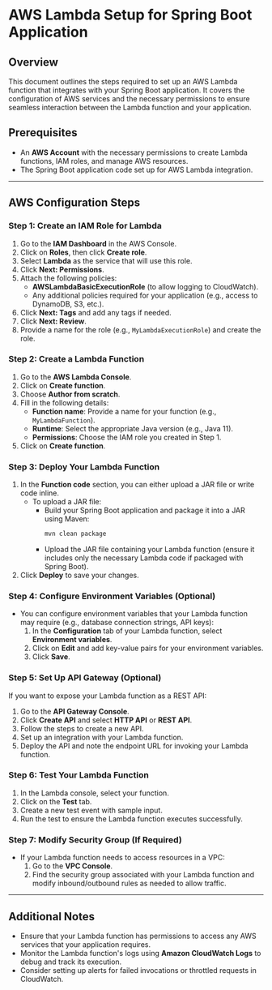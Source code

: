 # AWS Lambda Setup for Spring Boot Application

## Overview
This document outlines the steps required to set up an AWS Lambda function that integrates with your Spring Boot application. It covers the configuration of AWS services and the necessary permissions to ensure seamless interaction between the Lambda function and your application.

## Prerequisites
- An **AWS Account** with the necessary permissions to create Lambda functions, IAM roles, and manage AWS resources.
- The Spring Boot application code set up for AWS Lambda integration.

---

## AWS Configuration Steps

### Step 1: Create an IAM Role for Lambda
1. Go to the **IAM Dashboard** in the AWS Console.
2. Click on **Roles**, then click **Create role**.
3. Select **Lambda** as the service that will use this role.
4. Click **Next: Permissions**.
5. Attach the following policies:
   - **AWSLambdaBasicExecutionRole** (to allow logging to CloudWatch).
   - Any additional policies required for your application (e.g., access to DynamoDB, S3, etc.).
6. Click **Next: Tags** and add any tags if needed.
7. Click **Next: Review**.
8. Provide a name for the role (e.g., `MyLambdaExecutionRole`) and create the role.

### Step 2: Create a Lambda Function
1. Go to the **AWS Lambda Console**.
2. Click on **Create function**.
3. Choose **Author from scratch**.
4. Fill in the following details:
   - **Function name**: Provide a name for your function (e.g., `MyLambdaFunction`).
   - **Runtime**: Select the appropriate Java version (e.g., Java 11).
   - **Permissions**: Choose the IAM role you created in Step 1.
5. Click on **Create function**.

### Step 3: Deploy Your Lambda Function
1. In the **Function code** section, you can either upload a JAR file or write code inline.
   - To upload a JAR file:
     - Build your Spring Boot application and package it into a JAR using Maven:
       ```bash
       mvn clean package
       ```
     - Upload the JAR file containing your Lambda function (ensure it includes only the necessary Lambda code if packaged with Spring Boot).
2. Click **Deploy** to save your changes.

### Step 4: Configure Environment Variables (Optional)
- You can configure environment variables that your Lambda function may require (e.g., database connection strings, API keys):
  1. In the **Configuration** tab of your Lambda function, select **Environment variables**.
  2. Click on **Edit** and add key-value pairs for your environment variables.
  3. Click **Save**.

### Step 5: Set Up API Gateway (Optional)
If you want to expose your Lambda function as a REST API:
1. Go to the **API Gateway Console**.
2. Click **Create API** and select **HTTP API** or **REST API**.
3. Follow the steps to create a new API.
4. Set up an integration with your Lambda function.
5. Deploy the API and note the endpoint URL for invoking your Lambda function.

### Step 6: Test Your Lambda Function
1. In the Lambda console, select your function.
2. Click on the **Test** tab.
3. Create a new test event with sample input.
4. Run the test to ensure the Lambda function executes successfully.

### Step 7: Modify Security Group (If Required)
- If your Lambda function needs to access resources in a VPC:
  1. Go to the **VPC Console**.
  2. Find the security group associated with your Lambda function and modify inbound/outbound rules as needed to allow traffic.

---

## Additional Notes
- Ensure that your Lambda function has permissions to access any AWS services that your application requires.
- Monitor the Lambda function's logs using **Amazon CloudWatch Logs** to debug and track its execution.
- Consider setting up alerts for failed invocations or throttled requests in CloudWatch.

